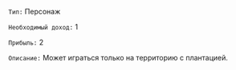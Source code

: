 `Тип:` Персонаж

`Необходимый доход:` 1

`Прибыль:` 2

`Описание:` Может играться только на территорию с плантацией. 
